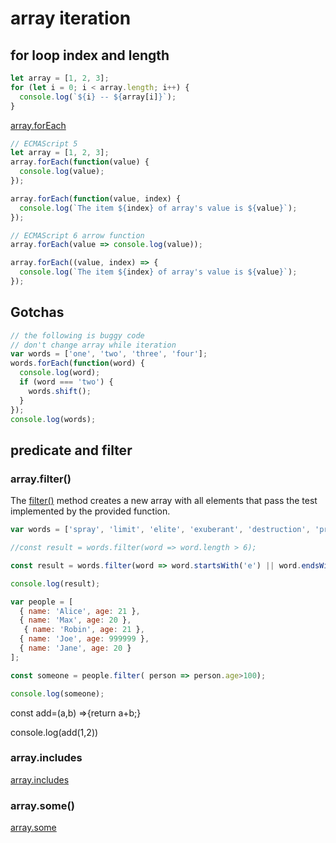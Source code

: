 # array iteration

## for loop index and length

```js
let array = [1, 2, 3];
for (let i = 0; i < array.length; i++) {
  console.log(`${i} -- ${array[i]}`);
}
```

[array.forEach](https://devdocs.io/javascript/global_objects/array/foreach)

```js
// ECMAScript 5
let array = [1, 2, 3];
array.forEach(function(value) {
  console.log(value);
});

array.forEach(function(value, index) {
  console.log(`The item ${index} of array's value is ${value}`);
});

// ECMAScript 6 arrow function
array.forEach(value => console.log(value));

array.forEach((value, index) => {
  console.log(`The item ${index} of array's value is ${value}`);
});
```

## Gotchas

```js
// the following is buggy code
// don't change array while iteration
var words = ['one', 'two', 'three', 'four'];
words.forEach(function(word) {
  console.log(word);
  if (word === 'two') {
    words.shift();
  }
});
console.log(words);
```

## predicate and filter

### array.filter()

The [filter()](https://devdocs.io/javascript/global_objects/array/filter) method creates a new array with all elements that pass the test implemented by the provided function.

```js
var words = ['spray', 'limit', 'elite', 'exuberant', 'destruction', 'present'];

//const result = words.filter(word => word.length > 6);

const result = words.filter(word => word.startsWith('e') || word.endsWith('t'));

console.log(result);

var people = [
  { name: 'Alice', age: 21 },
  { name: 'Max', age: 20 },
   { name: 'Robin', age: 21 },
  { name: 'Joe', age: 999999 },
  { name: 'Jane', age: 20 }
];

const someone = people.filter( person => person.age>100);

console.log(someone);
```

const add=(a,b) =>{return a+b;}

console.log(add(1,2))
### array.includes

[array.includes](https://devdocs.io/javascript/global_objects/array/includes)

### array.some()

[array.some](https://devdocs.io/javascript/global_objects/array/some)


